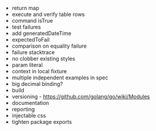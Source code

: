 
* return map
* execute and verify table rows
* command isTrue
* test failures
* add generatedDateTime
* expectedToFail
* comparison on equality failure
* failure stacktrace
* no clobber existing styles
* param literal
* context in local fixture
* multiple independent examples in spec
* big decimal binding?
* build
* versioning - https://github.com/golang/go/wiki/Modules
* documentation
* reporting
* injectable css
* tighten package exports

